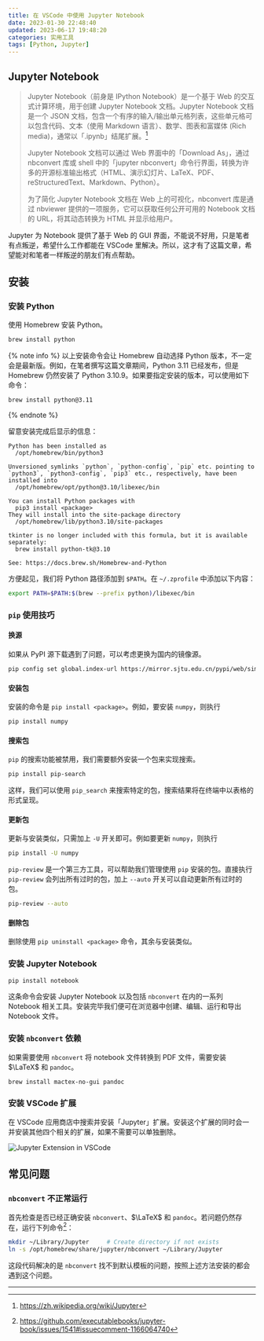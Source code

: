 ```yaml
---
title: 在 VSCode 中使用 Jupyter Notebook
date: 2023-01-30 22:48:40
updated: 2023-06-17 19:48:20
categories: 实用工具
tags: [Python, Jupyter]
---
```


## Jupyter Notebook

> Jupyter Notebook（前身是 IPython Notebook）是一个基于 Web 的交互式计算环境，用于创建 Jupyter Notebook 文档。Jupyter Notebook 文档是一个 JSON 文档，包含一个有序的输入/输出单元格列表，这些单元格可以包含代码、文本（使用 Markdown 语言）、数学、图表和富媒体 (Rich media)，通常以「.ipynb」结尾扩展。[^1]
>
> Jupyter Notebook 文档可以通过 Web 界面中的「Download As」，通过 nbconvert 库或 shell 中的「jupyter nbconvert」命令行界面，转换为许多的开源标准输出格式（HTML、演示幻灯片、LaTeX、PDF、reStructuredText、Markdown、Python）。
>
> 为了简化 Jupyter Notebook 文档在 Web 上的可视化，nbconvert 库是通过 nbviewer 提供的一项服务，它可以获取任何公开可用的 Notebook 文档的 URL，将其动态转换为 HTML 并显示给用户。

Jupyter 为 Notebook 提供了基于 Web 的 GUI 界面，不能说不好用，只是笔者有点叛逆，希望什么工作都能在 VSCode 里解决。所以，这才有了这篇文章，希望能对和笔者一样叛逆的朋友们有点帮助。

## 安装

### 安装 Python

使用 Homebrew 安装 Python。

```sh
brew install python
```

{% note info %}
以上安装命令会让 Homebrew 自动选择 Python 版本，不一定会是最新版。例如，在笔者撰写这篇文章期间，Python 3.11 已经发布，但是 Homebrew 仍然安装了 Python 3.10.9。如果要指定安装的版本，可以使用如下命令：

```sh
brew install python@3.11
```
{% endnote %}

留意安装完成后显示的信息：

```text
Python has been installed as
  /opt/homebrew/bin/python3

Unversioned symlinks `python`, `python-config`, `pip` etc. pointing to
`python3`, `python3-config`, `pip3` etc., respectively, have been installed into
  /opt/homebrew/opt/python@3.10/libexec/bin

You can install Python packages with
  pip3 install <package>
They will install into the site-package directory
  /opt/homebrew/lib/python3.10/site-packages

tkinter is no longer included with this formula, but it is available separately:
  brew install python-tk@3.10

See: https://docs.brew.sh/Homebrew-and-Python
```

方便起见，我们将 Python 路径添加到 `$PATH`。在 `~/.zprofile` 中添加以下内容：

```sh
export PATH=$PATH:$(brew --prefix python)/libexec/bin
```

### `pip` 使用技巧

#### 换源

如果从 PyPI 源下载遇到了问题，可以考虑更换为国内的镜像源。

```sh
pip config set global.index-url https://mirror.sjtu.edu.cn/pypi/web/simple
```

#### 安装包

安装的命令是 `pip install <package>`。例如，要安装 `numpy`，则执行

```sh
pip install numpy
```

#### 搜索包

`pip` 的搜索功能被禁用，我们需要额外安装一个包来实现搜索。
```sh
pip install pip-search
```
这样，我们可以使用 `pip_search` 来搜索特定的包，搜索结果将在终端中以表格的形式呈现。

#### 更新包

更新与安装类似，只需加上 `-U` 开关即可。例如要更新 `numpy`，则执行
```sh
pip install -U numpy
```
`pip-review` 是一个第三方工具，可以帮助我们管理使用 `pip` 安装的包。直接执行 `pip-review` 会列出所有过时的包，加上 `--auto` 开关可以自动更新所有过时的包。
```sh
pip-review --auto
```

#### 删除包

删除使用 `pip uninstall <package>` 命令，其余与安装类似。

### 安装 Jupyter Notebook

```sh
pip install notebook
```
这条命令会安装 Jupyter Notebook 以及包括 `nbconvert` 在内的一系列 Notebook 相关工具。安装完毕我们便可在浏览器中创建、编辑、运行和导出 Notebook 文件。

### 安装 `nbconvert` 依赖

如果需要使用 `nbconvert` 将 notebook 文件转换到 PDF 文件，需要安装 $\LaTeX$ 和 `pandoc`。

```sh
brew install mactex-no-gui pandoc
```

### 安装 VSCode 扩展

在 VSCode 应用商店中搜索并安装「Jupyter」扩展。安装这个扩展的同时会一并安装其他四个相关的扩展，如果不需要可以单独删除。

![Jupyter Extension in VSCode](Jupyter-Extension.png)

## 常见问题

### `nbconvert` 不正常运行

首先检查是否已经正确安装 `nbconvert`、$\LaTeX$ 和 `pandoc`。若问题仍然存在，运行下列命令[^2]：

```sh
mkdir ~/Library/Jupyter     # Create directory if not exists
ln -s /opt/homebrew/share/jupyter/nbconvert ~/Library/Jupyter
```

这段代码解决的是 `nbconvert` 找不到默认模板的问题，按照上述方法安装的都会遇到这个问题。

---

[^1]: https://zh.wikipedia.org/wiki/Jupyter
[^2]: https://github.com/executablebooks/jupyter-book/issues/1541#issuecomment-1166064740
